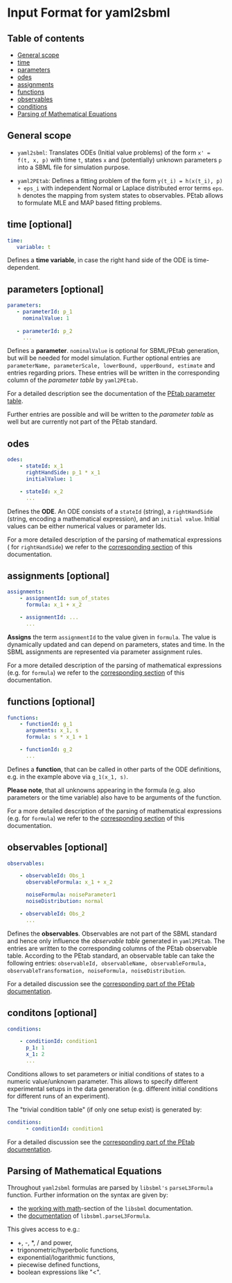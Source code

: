 # Input Format for yaml2sbml

## Table of contents

* [General scope](#general-scope)
* [time](#time-\[optional\])
* [parameters](#parameters-\[optional\])
* [odes](#odes)
* [assignments](#assignments-\[optional\])
* [functions](#functions-\[optional\])
* [observables](#observables-\[optional\])
* [conditions](#conditons-\[optional\])
* [Parsing of Mathematical Equations](#parsing-of-mathematical-equations)


## General scope

*  `yaml2sbml`: Translates ODEs (Initial value problems) of the form `x' = f(t, x, p)` with time `t`, states `x` and (potentially) unknown parameters `p` into a SBML file for simulation purpose.

*  `yaml2PEtab`: Defines a fitting problem of the form `y(t_i) = h(x(t_i), p) + eps_i` with independent Normal or Laplace distributed error terms `eps`. `h` denotes the mapping from system states to observables. PEtab allows to formulate MLE and MAP based fitting problems.


## time \[optional\]

```yaml
time:
   variable: t
```

Defines a **time variable**, in case the right hand side of the ODE is time-dependent.
  
## parameters \[optional\]

```yaml
parameters: 
   - parameterId: p_1
     nominalValue: 1
  
   - parameterId: p_2
     ...     
 ```

Defines a **parameter**. `nominalValue` is optional for SBML/PEtab generation, but will be needed for model simulation. Further optional entries are `parameterName, parameterScale, lowerBound, upperBound, estimate` and entries regarding priors. These entries will be written in the corresponding column of the _parameter table_ by `yaml2PEtab.`

For a detailed description see the documentation of the [PEtab parameter table](https://github.com/PEtab-dev/PEtab/blob/master/doc/documentation_data_format.rst#parameter-table "PEtab parameter table documentation"). 

Further entries are possible and will be written to the _parameter table_ as well but are currently not part of the PEtab standard. 

## odes

```yaml
odes:
    - stateId: x_1
      rightHandSide: p_1 * x_1
      initialValue: 1

    - stateId: x_2
      ...      
```

Defines the **ODE**. An ODE consists of a `stateId` (string), a `rightHandSide` (string, encoding a mathematical expression), and an `initial value`. Initial values can be either numerical values or parameter Ids. 

For a more detailed description of the parsing of mathematical expressions ( for  `rightHandSide`) we refer to the [corresponding section](#parsing-of-mathematical-equations) of this documentation.

## assignments \[optional\]

```yaml
assignments:
    - assignmentId: sum_of_states
      formula: x_1 + x_2

    - assignmentId: ...
      ...
```

**Assigns** the term `assignmentId` to the value given in `formula`. The value is dynamically updated and can depend on parameters, states and time. In the SBML assignments are represented via parameter assignment rules.

For a more detailed description of the parsing of mathematical expressions (e.g. for `formula`) we refer to the [corresponding section](#parsing-of-mathematical-equations) of this documentation.

## functions \[optional\]

``` yaml
functions:
    - functionId: g_1
      arguments: x_1, s
      formula: s * x_1 + 1

    - functionId: g_2
      ...
```

Defines a **function**, that can be called in other parts of the ODE definitions, e.g. in the example above via  `g_1(x_1, s)`. 

**Please note**, that all unknowns appearing in the formula (e.g. also parameters or the time variable) also have to be arguments of the function.  

For a more detailed description of the parsing of mathematical expressions (e.g. for  `formula`) we refer to the [corresponding section](#parsing-of-mathematical-equations) of this documentation.

## observables \[optional\]

``` yaml
observables:

    - observableId: Obs_1
      observableFormula: x_1 + x_2

      noiseFormula: noiseParameter1
      noiseDistribution: normal

    - observableId: Obs_2
      ...
```

Defines the **observables**. Observables are not part of the SBML standard and hence only influence the _observable table_ generated in `yaml2PEtab`. The entries are written to the corresponding columns of the PEtab observable table. According to the PEtab standard, an observable table can take the following entries:  `observableId, observableName, observableFormula, observableTransformation, noiseFormula, noiseDistribution`. 

For a detailed discussion see the [corresponding part of the PEtab documentation](https://github.com/PEtab-dev/PEtab/blob/master/doc/documentation_data_format.rst#observables-table).

## conditons \[optional\]

```yaml
conditions:

    - conditionId: condition1
      p_1: 1
      x_1: 2
      ...
```

Conditions allows to set parameters or initial conditions of states to a numeric value/unknown parameter. This allows to specify different experimental setups in the data generation (e.g. different initial conditions for different runs of an experiment). 

The "trivial condition table" (if only one setup exist) is generated by:

```yaml
conditions:
      - conditionId: condition1
```

For a detailed discussion see the [corresponding part of the PEtab documentation](https://github.com/PEtab-dev/PEtab/blob/master/doc/documentation_data_format.rst#condition-table).

## Parsing of Mathematical Equations

 Throughout `yaml2sbml` formulas are parsed by `libsbml's` `parseL3Formula` function. Further information on the syntax are given by:

*  the [working with math](http://sbml.org/Special/Software/libSBML/docs/formatted/python-api/libsbml-math.html)-section of the `libsbml` documentation.
*  the [documentation](http://sbml.org/Special/Software/libSBML/docs/formatted/python-api/namespacelibsbml.html#ae79acc3be958963c55f1d03944add36b) of `libsbml.parseL3Formula`.


This gives access to e.g.:

*  +, -, *, / and power,
*  trigonometric/hyperbolic functions, 
*  exponential/logarithmic functions,
*  piecewise defined functions,
*  boolean expressions like "<".
